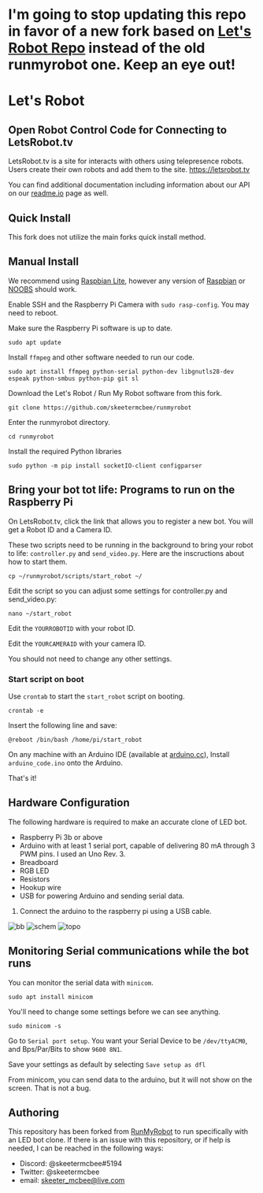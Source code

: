 # I'm going to stop updating this repo in favor of a new fork based on [Let's Robot Repo](https://www.github.com/letsrobot/letsrobot) instead of the old runmyrobot one. Keep an eye out!

# Let's Robot
## Open Robot Control Code for Connecting to LetsRobot.tv
LetsRobot.tv is a site for interacts with others using telepresence robots. Users create their own robots and add them to the site.
https://letsrobot.tv

You can find additional documentation including information about our API on our [readme.io](letsrobot.readme.io) page as well.

## Quick Install
This fork does not utilize the main forks quick install method.

## Manual Install
We recommend using [Raspbian Lite](https://www.raspberrypi.org/downloads/raspbian/), however any version of [Raspbian](https://www.raspberrypi.org/downloads/raspbian/) or [NOOBS](https://www.raspberrypi.org/downloads/noobs/) should work.

Enable SSH and the Raspberry Pi Camera with `sudo rasp-config`. You may need to reboot.

Make sure the Raspberry Pi software is up to date.
```
sudo apt update
```
Install `ffmpeg` and other software needed to run our code.
```
sudo apt install ffmpeg python-serial python-dev libgnutls28-dev espeak python-smbus python-pip git sl
```
Download the Let's Robot / Run My Robot software from this fork.
```
git clone https://github.com/skeetermcbee/runmyrobot
```
Enter the runmyrobot directory.
```
cd runmyrobot
```
Install the required Python libraries
```
sudo python -m pip install socketIO-client configparser
```
## Bring your bot tot life: Programs to run on the Raspberry Pi
On LetsRobot.tv, click the link that allows you to register a new bot. You will get a Robot ID and a Camera ID.

These two scripts need to be running in the background to bring your robot to life: `controller.py` and `send_video.py`. Here are the inscructions about how to start them.
```
cp ~/runmyrobot/scripts/start_robot ~/
```
Edit the script so you can adjust some settings for controller.py and send_video.py:
```
nano ~/start_robot
```
Edit the `YOURROBOTID` with your robot ID.

Edit the `YOURCAMERAID` with your camera ID.

You should not need to change any other settings.

### Start script on boot
Use `crontab` to start the `start_robot` script on booting.
```
crontab -e
```
Insert the following line and save:
```
@reboot /bin/bash /home/pi/start_robot
```
On any machine with an Arduino IDE (available at [arduino.cc](arduino.cc)), Install `arduino_code.ino` onto the Arduino.

That's it!

## Hardware Configuration
The following hardware is required to make an accurate clone of LED bot.
- Raspberry Pi 3b or above
- Arduino with at least 1 serial port, capable of delivering 80 mA through 3 PWM pins. I used an Uno Rev. 3.
- Breadboard
- RGB LED
- Resistors
- Hookup wire
- USB for powering Arduino and sending serial data.

1. Connect the arduino to the raspberry pi using a USB cable.

![bb](https://raw.githubusercontent.com/skeetermcbee/runmyrobot/master/images/Arduino_LED_Bot_bb.png)
![schem](https://raw.githubusercontent.com/skeetermcbee/runmyrobot/master/images/Arduino_LED_Bot_schem.png)
![topo](https://raw.githubusercontent.com/skeetermcbee/runmyrobot/master/images/LED_Bot_topology.png)

## Monitoring Serial communications while the bot runs
You can monitor the serial data with `minicom`. 
```
sudo apt install minicom
```
You'll need to change some settings before we can see anything.
```
sudo minicom -s
```
Go to `Serial port setup`. You want your Serial Device to be `/dev/ttyACM0`, and Bps/Par/Bits to show `9600 8N1`.

Save your settings as default by selecting `Save setup as dfl`

From minicom, you can send data to the arduino, but it will not show on the screen. That is not a bug.

## Authoring
This repository has been forked from [RunMyRobot](https://www.github.com/runmyrobot/runmyrobot) to run specifically with an LED bot clone. If there is an issue with this repository, or if help is needed, I can be reached in the following ways:
- Discord: @skeetermcbee#5194
- Twitter: @skeetermcbee
- email: skeeter_mcbee@live.com
